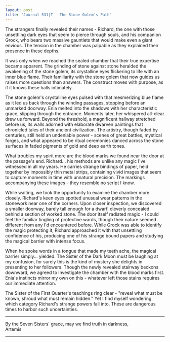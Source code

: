 ```yaml
---
layout: post
title: "Journal 531|T - The Stone Golem's Path"
---
```


The strangers finally revealed their names - Richard, the one with those unsettling dark eyes that seem to pierce through souls, and his companion Grock, who bears two massive gauntlets that would make even a giant envious. The tension in the chamber was palpable as they explained their presence in these depths.

It was only when we reached the sealed chamber that their true expertise became apparent. The grinding of stone against stone heralded the awakening of the stone golem, its crystalline eyes flickering to life with an inner blue flame. Their familiarity with the stone golem that now guides us raises more questions than answers. The construct moves with purpose, as if it knows these halls intimately. 

The stone golem's crystalline eyes pulsed with that mesmerizing blue flame as it led us back through the winding passages, stopping before an unmarked doorway. Enia melted into the shadows with her characteristic grace, slipping through the entrance. Moments later, her whispered all-clear drew us forward. Beyond the threshold, a magnificent hallway stretched before us, its walls adorned with elaborate dwarven paintings that chronicled tales of their ancient civilization. The artistry, though faded by centuries, still held an undeniable power - scenes of great battles, mystical forges, and what appeared to be ritual ceremonies danced across the stone surfaces in faded pigments of gold and deep earth tones.

What troubles my spirit more are the blood marks we found near the door at the passage's end. Richard... his methods are unlike any magic I've witnessed in all my years. He carries strange bindings of paper, held together by impossibly thin metal strips, containing vivid images that seem to capture moments in time with unnatural precision. The markings accompanying these images - they resemble no script I know.

While waiting, we took the opportunity to examine the chamber more closely. Richard's keen eyes spotted unusual wear patterns in the stonework near one of the corners. Upon closer inspection, we discovered a smaller doorway, barely tall enough for a dwarf, cleverly concealed behind a section of worked stone. The door itself radiated magic - I could feel the familiar tingling of protective wards, though their nature seemed different from any I'd encountered before. While Grock was able to identify the magic protecting it, Richard approached it with that unsettling confidence of his, producing one of his strange bound papers and studying the magical barrier with intense focus.

When he spoke words in a tongue that made my teeth ache, the magical barrier simply... yielded. The Sister of the Dark Moon must be laughing at my confusion, for surely this is the kind of mystery she delights in presenting to her followers. Though the newly revealed stairway beckons downward, we agreed to investigate the chamber with the blood marks first. Enia's instincts mirror my own on this - whatever left those stains requires our immediate attention.

The Sister of the First Quarter's teachings ring clear - "reveal what must be known, shroud what must remain hidden." Yet I find myself wondering which category Richard's strange powers fall into. These are dangerous times to harbor such uncertainties.

***
By the Seven Sisters' grace, may we find truth in darkness,  
Artemis
***

